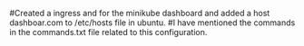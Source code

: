 #Created a ingress and for the minikube dashboard and added a host dashboar.com to /etc/hosts file in ubuntu.
#I have mentioned the commands in the commands.txt file related to this configuration.
